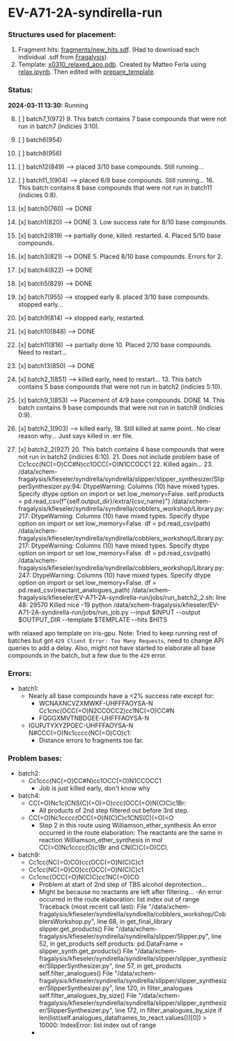 # EV-A71-2A-syndirella-run

### Structures used for placement:
1. Fragment hits: [fragments/new_hits.sdf](fragments/new_hits.sdf). (Had to download each individual .sdf from [Fragalysis](https://fragalysis.xchem.diamond.ac.uk/viewer/react/preview/target/A71EV2A/tas/lb32627-66)).
2. Template: [x0310_relaxed_apo.pdb](fragments/x0310_relaxed_apo.pdb). Created by Matteo Ferla using [relax.ipynb](https://github.com/matteoferla/EV-A71-2A-elaborations/blob/main/iteration-2/code/relax.ipynb). 
Then edited with [prepare_template](notebooks/prepare_template.ipynb).

### Status:
**2024-03-11 13:30:** Running 

8. [ ] batch7_1(972)
   9. This batch contains 7 base compounds that were not run in batch7 (indicies 3:10).
9. [ ] batch6(954)
11. [ ] batch8(956)
10. [ ] batch12(849) --> placed 3/10 base compounds. Still running...
15. [ ] batch11_1(904) --> placed 6/8 base compounds. Still running...
    16. This batch contains 8 base compounds that were not run in batch11 (indicies 0:8).


1. [x] batch0(760) --> DONE
2. [x] batch1(820) --> DONE
   3. Low success rate for 8/10 base compounds.
3. [x] batch2(819) --> partially done, killed. restarted.
   4. Placed 5/10 base compounds.
4. [x] batch3(821) --> DONE
   5. Placed 8/10 base compounds. Errors for 2. 
5. [x] batch4(822) --> DONE
6. [x] batch5(829) --> DONE
7. [x] batch7(955) --> stopped early
   8. placed 3/10 base compounds. stopped early...
7. [x] batch9(814) --> stopped early, restarted.
8. [x] batch10(848) --> DONE
9. [x] batch11(816) --> partially done
   10. Placed 2/10 base compounds. Need to restart...
11. [x] batch13(850) --> DONE
12. [x] batch2_1(851) --> killed early, need to restart...
    13. This batch contains 5 base compounds that were not run in batch2 (indicies 5:10).
13. [x] batch9_1(853) --> Placement of 4/9 base compounds. DONE
    14. This batch contains 9 base compounds that were not run in batch9 (indicies 0:9).
17. [x] batch2_1(903) --> killed early,
    18. Still killed at same point.. No clear reason why... Just says killed in .err file. 
19. [x] batch2_2(927)
    20. This batch contains 4 base compounds that were not run in batch2 (indicies 6:10).
    21. Does not include problem base of Cc1ccc(NC(=O)CC#N)cc1OCC(=O)N1CCOCC1
    22. Killed again... 
    23. /data/xchem-fragalysis/kfieseler/syndirella/syndirella/slipper/slipper_synthesizer/SlipperSynthesizer.py:94: DtypeWarning: Columns (10) have mixed types. Specify dtype option on import or set low_memory=False.
  self.products = pd.read_csv(f"{self.output_dir}/extra/{csv_name}")
/data/xchem-fragalysis/kfieseler/syndirella/syndirella/cobblers_workshop/Library.py:217: DtypeWarning: Columns (10) have mixed types. Specify dtype option on import or set low_memory=False.
  df = pd.read_csv(path)
/data/xchem-fragalysis/kfieseler/syndirella/syndirella/cobblers_workshop/Library.py:217: DtypeWarning: Columns (10) have mixed types. Specify dtype option on import or set low_memory=False.
  df = pd.read_csv(path)
/data/xchem-fragalysis/kfieseler/syndirella/syndirella/cobblers_workshop/Library.py:247: DtypeWarning: Columns (10) have mixed types. Specify dtype option on import or set low_memory=False.
  df = pd.read_csv(reactant_analogues_path)
/data/xchem-fragalysis/kfieseler/EV-A71-2A-syndirella-run/jobs/run_batch2_2.sh: line 48: 29570 Killed                  nice -19 python /data/xchem-fragalysis/kfieseler/EV-A71-2A-syndirella-run/jobs/run_job.py --input $INPUT --output $OUTPUT_DIR --template $TEMPLATE --hits $HITS

with relaxed apo template on iris-gpu. 
Note: Tried to keep running rest of batches but got `429 Client Error: Too Many Requests`, need to change API
queries to add a delay. Also, might not have started to elaborate all base compounds in the batch, but a few due to the 
`429` error.

### Errors:

- batch1:
  - Nearly all base compounds have a <2% success rate except for:
    - WCNAXNCVZXMWKF-UHFFFAOYSA-N Cc1cnc(OCC(=O)N2CCOCC2)cc1NC(=O)CC#N
    - FQGGXMVTNBDGEE-UHFFFAOYSA-N 
  - IGUPJTYXYZPOEC-UHFFFAOYSA-N N#CCC(=O)Nc1cccc(NC(=O)CO)c1:
    - Distance errors to fragments too far.
  
### Problem bases:
- batch2:
  - Cc1ccc(NC(=O)CC#N)cc1OCC(=O)N1CCOCC1
    - Job is just killed early, don't know why
- batch4:
  - CC(=O)Nc1c(CNS(C)(=O)=O)ccc(OCC(=O)N(C)C)c1Br:
    - All products of 2nd step filtered out before 3rd step.
  - CC(=O)Nc1cccc(OCC(=O)N(C)C)c1CNS(C)(=O)=O
    - Step 2 in this route using Williamson_ether_synthesis
An error occurred in the route elaboration: The reactants are the same in reaction Williamson_ether_synthesis in mol CC(=O)Nc1cccc(O)c1Br and CN(C)C(=O)CCl.
- batch9:
  - Cc1cc(NC(=O)CO)cc(OCC(=O)N(C)C)c1
  - Cc1cc(NC(=O)CO)cc(OCC(=O)N(C)C)c1
  - Cc1cnc(OCC(=O)N(C)C)cc1NC(=O)CO
    - Problem at start of 2nd step of TBS alcohol deprotection...
    - Might be because no reactants are left after filtering...
    -An error occurred in the route elaboration: list index out of range
Traceback (most recent call last):
  File "/data/xchem-fragalysis/kfieseler/syndirella/syndirella/cobblers_workshop/CobblersWorkshop.py", line 68, in get_final_library
    slipper.get_products()
  File "/data/xchem-fragalysis/kfieseler/syndirella/syndirella/slipper/Slipper.py", line 52, in get_products
    self.products: pd.DataFrame = slipper_synth.get_products()
  File "/data/xchem-fragalysis/kfieseler/syndirella/syndirella/slipper/slipper_synthesizer/SlipperSynthesizer.py", line 57, in get_products
    self.filter_analogues()
  File "/data/xchem-fragalysis/kfieseler/syndirella/syndirella/slipper/slipper_synthesizer/SlipperSynthesizer.py", line 120, in filter_analogues
    self.filter_analogues_by_size()
  File "/data/xchem-fragalysis/kfieseler/syndirella/syndirella/slipper/slipper_synthesizer/SlipperSynthesizer.py", line 172, in filter_analogues_by_size
    if len(list(self.analogues_dataframes_to_react.values())[0]) > 10000:
IndexError: list index out of range
    - 
